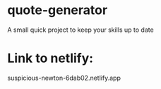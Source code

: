 # quote-generator
A small quick project to keep your skills up to date

# Link to netlify:
suspicious-newton-6dab02.netlify.app
